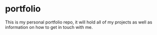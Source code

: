 # portfolio
This is my personal portfolio repo, it will hold all of my projects as well as information on how to get in touch with me.
